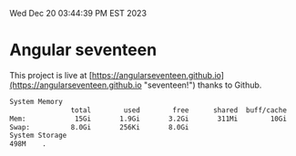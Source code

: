 Wed Dec 20 03:44:39 PM EST 2023

# Angular seventeen


This project is live at [https://angularseventeen.github.io](https://angularseventeen.github.io "seventeen!") thanks to Github.

```bash
System Memory
               total        used        free      shared  buff/cache   available
Mem:            15Gi       1.9Gi       3.2Gi       311Mi        10Gi        13Gi
Swap:          8.0Gi       256Ki       8.0Gi
System Storage
498M	.
```
```bash
